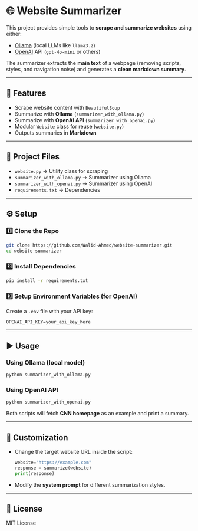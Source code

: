 # 🌐 Website Summarizer

This project provides simple tools to **scrape and summarize websites** using either:
- [Ollama](https://ollama.ai) (local LLMs like `llama3.2`)
- [OpenAI](https://platform.openai.com) API (`gpt-4o-mini` or others)

The summarizer extracts the **main text** of a webpage (removing scripts, styles, and navigation noise) and generates a **clean markdown summary**.

---

## 🚀 Features
- Scrape website content with `BeautifulSoup`
- Summarize with **Ollama** (`summarizer_with_ollama.py`)
- Summarize with **OpenAI API** (`summarizer_with_openai.py`)
- Modular `Website` class for reuse (`website.py`)
- Outputs summaries in **Markdown**

---

## 📂 Project Files
- `website.py` → Utility class for scraping
- `summarizer_with_ollama.py` → Summarizer using Ollama
- `summarizer_with_openai.py` → Summarizer using OpenAI
- `requirements.txt` → Dependencies

---

## ⚙️ Setup

### 1️⃣ Clone the Repo
```bash
git clone https://github.com/Walid-Ahmed/website-summarizer.git
cd website-summarizer
```

### 2️⃣ Install Dependencies
```bash
pip install -r requirements.txt
```

### 3️⃣ Setup Environment Variables (for OpenAI)
Create a `.env` file with your API key:
```
OPENAI_API_KEY=your_api_key_here
```

---

## ▶️ Usage

### Using Ollama (local model)
```bash
python summarizer_with_ollama.py
```

### Using OpenAI API
```bash
python summarizer_with_openai.py
```

Both scripts will fetch **CNN homepage** as an example and print a summary.

---

## 🔧 Customization
- Change the target website URL inside the script:
  ```python
  website="https://example.com"
  response = summarize(website)
  print(response)
  ```

- Modify the **system prompt** for different summarization styles.

---

## 📜 License
MIT License
